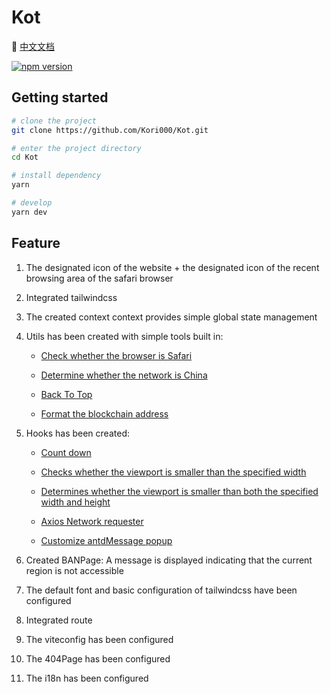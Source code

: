 # Kot

👀 [中文文档](https://github.com/Kori000/Kot/blob/main/README_Zh.md)

<div align="left">

[![npm version](https://img.shields.io/npm/v/kot-remove-i18n.svg?style=flat-square)](https://www.npmjs.org/package/kot-remove-i18n)

</div>

## Getting started

```bash
# clone the project
git clone https://github.com/Kori000/Kot.git

# enter the project directory
cd Kot

# install dependency
yarn

# develop
yarn dev
```

## Feature

1. The designated icon of the website + the designated icon of the recent browsing area of the safari browser
2. Integrated tailwindcss
3. The created context context provides simple global state management
4. Utils has been created with simple tools built in:

   - [Check whether the browser is Safari](https://github.com/Kori000/Kot/tree/main/src/utils/IsSafari.jsx)

   - [Determine whether the network is China](https://github.com/Kori000/Kot/tree/main/src/utils/IsZh.jsx)

   - [Back To Top](https://github.com/Kori000/Kot/tree/main/src/utils/UpToTop.jsx)

   - [Format the blockchain address](https://github.com/Kori000/Kot/tree/main/src/utils/ShortAddress.jsx)

5. Hooks has been created:

   - [Count down](https://github.com/Kori000/Kot/tree/main/src/hooks/useCountdown.jsx)

   - [Checks whether the viewport is smaller than the specified width](https://github.com/Kori000/Kot/tree/main/src/hooks/useLessWidth.jsx)

   - [Determines whether the viewport is smaller than both the specified width and height](https://github.com/Kori000/Kot/tree/main/src/hooks/useMonitor.jsx)

   - [Axios Network requester](https://github.com/Kori000/Kot/tree/main/src/hooks/useRequest.jsx)

   - [Customize antdMessage popup](https://github.com/Kori000/Kot/tree/main/src/hooks/useAntdCustomMessage.jsx)

6. Created BANPage: A message is displayed indicating that the current region is not accessible
7. The default font and basic configuration of tailwindcss have been configured
8. Integrated route
9. The viteconfig has been configured
10. The 404Page has been configured
11. The i18n has been configured
